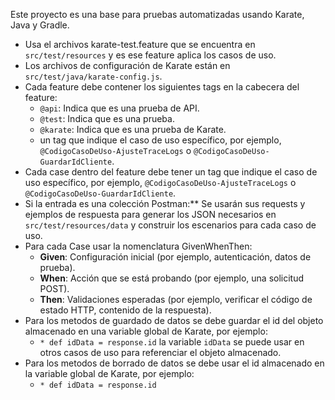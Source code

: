 <!-- Use this file to provide workspace-specific custom instructions to Copilot. For more details, visit https://code.visualstudio.com/docs/copilot/copilot-customization#_use-a-githubcopilotinstructionsmd-file -->

Este proyecto es una base para pruebas automatizadas usando Karate, Java y Gradle.


- Usa el archivos karate-test.feature que se encuentra en `src/test/resources` y es ese feature aplica los casos de uso.
- Los archivos de configuración de Karate están en `src/test/java/karate-config.js`.
- Cada feature debe contener los siguientes tags en la cabecera del feature: 
  - `@api`: Indica que es una prueba de API.
  - `@test`: Indica que es una prueba.
  - `@karate`: Indica que es una prueba de Karate.
  - un tag que indique el caso de uso específico, por ejemplo, `@CodigoCasoDeUso-AjusteTraceLogs` o `@CodigoCasoDeUso-GuardarIdCliente`.
- Cada case dentro del feature debe tener un tag que indique el caso de uso específico, por ejemplo, `@CodigoCasoDeUso-AjusteTraceLogs` o `@CodigoCasoDeUso-GuardarIdCliente`.
- Si la entrada es una colección Postman:** Se usarán sus requests y ejemplos de respuesta para generar los JSON necesarios en `src/test/resources/data` y construir los escenarios para cada caso de uso.
- Para cada Case usar la nomenclatura GivenWhenThen:
  - **Given**: Configuración inicial (por ejemplo, autenticación, datos de prueba).
  - **When**: Acción que se está probando (por ejemplo, una solicitud POST).
  - **Then**: Validaciones esperadas (por ejemplo, verificar el código de estado HTTP, contenido de la respuesta).
- Para los metodos de guardado de datos se debe guardar el id del objeto almacenado en una variable global de Karate, por ejemplo:
  - `* def idData = response.id`
la variable `idData` se puede usar en otros casos de uso para referenciar el objeto almacenado.
- Para los metodos de borrado de datos se debe usar el id almacenado en la variable global de Karate, por ejemplo:
  - `* def idData = response.id`